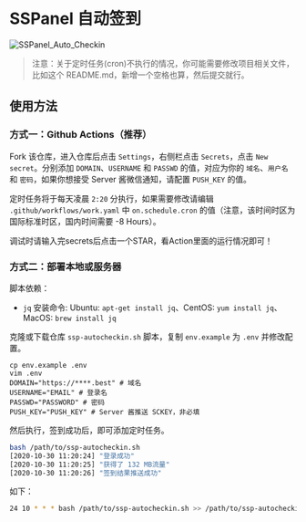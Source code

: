 # SSPanel 自动签到

![SSPanel_Auto_Checkin](https://github.com/isecret/sspanel-autocheckin/workflows/SSPanel_Auto_Checkin/badge.svg)

> 注意：关于定时任务(cron)不执行的情况，你可能需要修改项目相关文件，比如这个 README.md，新增一个空格也算，然后提交就行。

## 使用方法

### 方式一：Github Actions（推荐）

Fork 该仓库，进入仓库后点击 `Settings`，右侧栏点击 `Secrets`，点击 `New secret`。分别添加 `DOMAIN`、`USERNAME` 和 `PASSWD` 的值，对应为你的 `域名`、`用户名` 和 `密码`，如果你想接受 Server 酱微信通知，请配置 `PUSH_KEY` 的值。

定时任务将于每天凌晨 `2:20` 分执行，如果需要修改请编辑 `.github/workflows/work.yaml` 中 `on.schedule.cron` 的值（注意，该时间时区为国际标准时区，国内时间需要 -8 Hours）。

调试时请输入完secrets后点击一个STAR，看Action里面的运行情况即可！

### 方式二：部署本地或服务器

脚本依赖：
- `jq` 安装命令: Ubuntu: `apt-get install jq`、CentOS: `yum install jq`、MacOS: `brew install jq`

克隆或下载仓库 `ssp-autocheckin.sh` 脚本，复制 `env.example` 为 `.env` 并修改配置。

```
cp env.example .env
vim .env
DOMAIN="https://****.best" # 域名
USERNAME="EMAIL" # 登录名
PASSWD="PASSWORD" # 密码
PUSH_KEY="PUSH_KEY" # Server 酱推送 SCKEY，非必填
```



然后执行，签到成功后，即可添加定时任务。

```bash
bash /path/to/ssp-autocheckin.sh
[2020-10-30 11:20:24] "登录成功"
[2020-10-30 11:20:25] "获得了 132 MB流量"
[2020-10-30 11:20:26] "签到结果推送成功"
```

如下：

```bash
24 10 * * * bash /path/to/ssp-autocheckin.sh >> /path/to/ssp-autocheckin.log 2>&1
```

